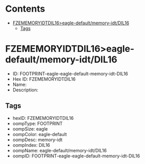 



Contents
========

* [FZEMEMORYIDTDIL16>eagle-default/memory-idt/DIL16](#fzememoryidtdil16eagle-defaultmemory-idtdil16)
	* [Tags](#tags)

# FZEMEMORYIDTDIL16>eagle-default/memory-idt/DIL16

- ID: FOOTPRINT-eagle-eagle-default-memory-idt-DIL16
- Hex ID: FZEMEMORYIDTDIL16
- Name: 
- Description: 

## Tags

- hexID: FZEMEMORYIDTDIL16
- oompType: FOOTPRINT
- oompSize: eagle
- oompColor: eagle-default
- oompDesc: memory-idt
- oompIndex: DIL16
- oompName: eagle-default/memory-idt/DIL16
- oompID: FOOTPRINT-eagle-eagle-default-memory-idt-DIL16
